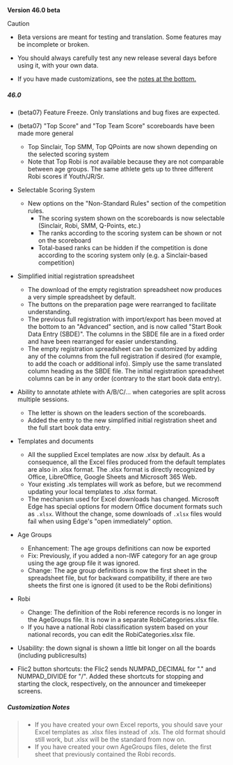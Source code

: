 **Version 46.0 beta**	

> [!CAUTION]
>
> - Beta versions are meant for testing and translation. Some features may be incomplete or broken.
>
> - You should always carefully test any new release several days before using it, with your own data.
> - If you have made customizations, see the [notes at the bottom.](#customization-notes) 

##### 46.0 

- (beta07) Feature Freeze.  Only translations and bug fixes are expected.
- (beta07) "Top Score" and "Top Team Score" scoreboards have been made more general
  - Top Sinclair, Top SMM, Top QPoints are now shown depending on the selected scoring system
  - Note that Top Robi is *not* available because they are not comparable between age groups. The same athlete gets up to three different Robi scores if Youth/JR/Sr.

- Selectable Scoring System
  - New options on the "Non-Standard Rules" section of the competition rules.
    - The scoring system shown on the scoreboards is now selectable (Sinclair, Robi, SMM, Q-Points, etc.)
    - The ranks according to the scoring system can be shown or not on the scoreboard
    - Total-based ranks can be hidden if the competition is done according to the scoring system only (e.g. a Sinclair-based competition)
- Simplified initial registration spreadsheet
  - The download of the empty registration spreadsheet now produces a very simple spreadsheet by default. 
  - The buttons on the preparation page were rearranged to facilitate understanding.
  - The previous full registration with import/export has been moved at the bottom to an "Advanced" section, and is now called "Start Book Data Entry (SBDE)".  The columns in the SBDE file are in a fixed order and have been rearranged for easier understanding.
  - The empty registration spreadsheet can be customized by adding any of the columns from the full registration if desired (for example, to add the coach or additional info).  Simply use the same translated column heading as the SBDE file. The initial registration spreadsheet columns can be in any order (contrary to the start book data entry).
- Ability to annotate athlete with A/B/C/... when categories are split across multiple sessions.  
  - The letter is shown on the leaders section of the scoreboards.  
  - Added the entry to the new simplified initial registration sheet and the full start book data entry.
- Templates and documents
  - All the supplied Excel templates are now .xlsx by default.  As a consequence, all the Excel files produced from the default templates are also in .xlsx format.  The .xlsx format is directly recognized by Office, LibreOffice, Google Sheets and Microsoft 365 Web. 
  - Your existing .xls templates will work as before, but we recommend updating your local templates to .xlsx format.
  - The mechanism used for Excel downloads has changed.  Microsoft Edge has special options for modern Office document formats such as `.xlsx`.  Without the change, some downloads of `.xlsx` files would fail when using Edge's "open immediately" option.
- Age Groups
  - Enhancement: The age groups definitions can now be exported
  - Fix: Previously, if you added a non-IWF category for an age group using the age group file it was ignored.
  - Change: The age group definitions is now the first sheet in the spreadsheet file, but for backward compatibility, if there are two sheets the first one is ignored (it used to be the Robi definitions)
- Robi
  - Change: The definition of the Robi reference records is no longer in the AgeGroups file. It is now in a separate RobiCategories.xlsx file. 
  - If you have a national Robi classification system based on your national records, you can edit the RobiCategories.xlsx file.
- Usability: the down signal is shown a little bit longer on all the boards (including publicresults)
- Flic2 button shortcuts: the Flic2 sends NUMPAD_DECIMAL for "." and NUMPAD_DIVIDE for "/".  Added these shortcuts for stopping and starting the clock, respectively, on the announcer and timekeeper screens.

##### Customization Notes

> - If you have created your own Excel reports, you should save your Excel templates as .xlsx files instead of .xls.  The old format should still work, but .xlsx will be the standard from now on.
> - If you have created your own AgeGroups files, delete the first sheet that previously contained the Robi records.

